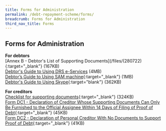 ```yaml
---
title: Forms for Administration
permalink: /debt-repayment-scheme/forms/
breadcrumb: Forms for Administration
third_nav_title: Forms
---
```

Forms for Administration
---
**For debtors**<br>
[Annex B - Debtor's List of Supporting Documents](/files/(280722) {:target="_blank"} (167KB)<br>
[Debtor's Guide to Using DRS e-Services](/files/(21062022)Debtor'sGuidetoUsingDRSe-Services_v1-compressed.pdf) (4MB)<br>
[Debtor’s Guide to Using SAM machine](/files/UserGuideforSAM_DRS.pdf){:target="_blank"} (1MB)<br>
 [Debtor's Guide to Using Skype](/files/SkypeGuide.pdf){:target="blank"}   (362KB)<br>
 

**For creditors**<br>
[Checklist for supporting documents](/files/ChecklisttoCreditorsforSupportingDocuments_revisedversion20062018.pdf){:target="_blank"} (324KB)<br>
[Form DC1 - Declaration of Creditor Whose Supporting Documents Can Only Be Furnished to the Official Assignee Within 14 Days of Filing of Proof of Debt](/files/FormDC1DRS.pdf){:target="_blank"} (45KB)<br>
[Form DC2 - Declaration of Personal Creditor With No Documents to Support Proof of Debt](/files/FormDC2DRS.pdf){:target="_blank"} (41KB)<br>
